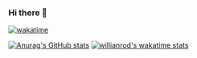### Hi there 👋

[![wakatime](https://wakatime.com/badge/user/f481a15e-7ae7-4937-a058-a433dcea3a3f.svg)](https://wakatime.com/@f481a15e-7ae7-4937-a058-a433dcea3a3f)

<!--
**Mario-659/Mario-659** is a ✨ _special_ ✨ repository because its `README.md` (this file) appears on your GitHub profile.

Here are some ideas to get you started:

- 🔭 I’m currently working on ...
- 🌱 I’m currently learning ...
- 👯 I’m looking to collaborate on ...
- 🤔 I’m looking for help with ...
- 💬 Ask me about ...
- 📫 How to reach me: ...
- 😄 Pronouns: ...
- ⚡ Fun fact: ...
-->

[![Anurag's GitHub stats](https://github-readme-stats.vercel.app/api?username=Mario-659&theme=nightowl&count_private=true&layout=compact)](https://github.com/anuraghazra/github-readme-stats)
[![willianrod's wakatime stats](https://github-readme-stats.vercel.app/api/wakatime?username=Mario_659&theme=nightowl&langs_count=5)](https://github.com/anuraghazra/github-readme-stats)

<!--
Top languages
[![Top Langs](https://github-readme-stats.vercel.app/api/top-langs/?username=Mario-659&theme=dracula&count_private=true&layout=compact&langs_count=6)](https://github.com/anuraghazra/github-readme-stats)
-->

<!--Different waka status https://github.com/athul/waka-readme (activate workflow)-->
<!--START_SECTION:waka-->
<!--END_SECTION:waka-->

